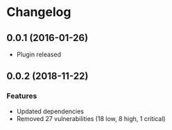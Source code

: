 # Changelog

## 0.0.1 (2016-01-26)

* Plugin released

## 0.0.2 (2018-11-22)

### Features

* Updated dependencies
* Removed 27 vulnerabilities (18 low, 8 high, 1 critical)
